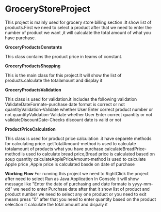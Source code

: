 # GroceryStoreProject

This project is mainly used for grocery store billing section .It show list of products.First we need to select a product after that we need to enter the number of product we want ,it will calculate the total amount of what you have purchase.

**GroceryProductsConstants** 

This class contains the product price in teams of constant.

**GroceryProductsShopping**

This is the main class for this project.It will show the list of products.calculate the totalamount and display it


**GroceryProductsValidation**

This class is used for validation.it includes the following validation
  ValidateDateFormate-purchase date format is correct or not
  quantityValidation-Validate whether User Enter correct product number or not
  quantityValidation-Validate whether User Enter correct quantity or not
  validateDiscountDate-Checks discount date is valid or not
  
 **ProductPriceCalculation**
  
 This class is used for  product price calculation .it have separete methods for calculating price.
  getTotalAmount-method is used to calculate totalamount of products what you have purchase
  calculateBreadPrice-method is used to calculate bread price,Bread price is calculated based on soup quantity
  calculateApplePriceAmount-method is used to calculate Apple price ,Apple price is calculated basde on date of purchase
  
 **Working Flow**
 For running this project we need to RightClick the project after need to select Run as Java Application
 In Console it will show message like "Enter the date of purchasing and date formate is yyyy-mm-dd"
 we need to enter Purchase date after that it show list of product and product number
 we need to select any one product or you need to exit means press "0"  after that you need to enter quantity 
 based on the product selection  it calculate the total amount and dispaly it
  
  
  
  

